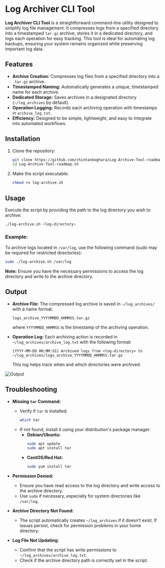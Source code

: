 # Log Archiver CLI Tool

**Log Archiver CLI Tool** is a straightforward command-line utility designed to simplify log file management. It compresses logs from a specified directory into a timestamped `tar.gz` archive, stores it in a dedicated directory, and logs each operation for easy tracking. This tool is ideal for automating log backups, ensuring your system remains organized while preserving important log data.

## Features

- **Archive Creation:** Compresses log files from a specified directory into a `.tar.gz` archive.
- **Timestamped Naming:** Automatically generates a unique, timestamped name for each archive.
- **Dedicated Storage:** Saves archives in a designated directory (`~/log_archives` by default).
- **Operation Logging:** Records each archiving operation with timestamps in `archive_log.txt`.
- **Efficiency:** Designed to be simple, lightweight, and easy to integrate into automated workflows.

## Installation

1. Clone the repository:
   ```bash
   git clone https://github.com/chintanboghara/Log-Archive-Tool-roadmap.sh.git
   cd Log-Archive-Tool-roadmap.sh
   ```

2. Make the script executable:
   ```bash
   chmod +x log-archive.sh
   ```

## Usage

Execute the script by providing the path to the log directory you wish to archive:

```bash
./log-archive.sh <log-directory>
```

### Example:

To archive logs located in `/var/log`, use the following command (sudo may be required for restricted directories):
```bash
sudo ./log-archive.sh /var/log
```

**Note:** Ensure you have the necessary permissions to access the log directory and write to the archive directory.

## Output

- **Archive File:** The compressed log archive is saved in `~/log_archives/` with a name format:
  ```
  logs_archive_YYYYMMDD_HHMMSS.tar.gz
  ```
  where `YYYYMMDD_HHMMSS` is the timestamp of the archiving operation.

- **Operation Log:** Each archiving action is recorded in `~/log_archives/archive_log.txt` with the following format:
  ```
  [YYYY-MM-DD HH:MM:SS] Archived logs from <log-directory> to ~/log_archives/logs_archive_YYYYMMDD_HHMMSS.tar.gz
  ```
  This log helps track when and which directories were archived.

![Output](https://github.com/user-attachments/assets/3fad338c-7220-416d-99d6-ae9a6b180e21)

## Troubleshooting

- **Missing `tar` Command:**
  - Verify if `tar` is installed:
    ```bash
    which tar
    ```
  - If not found, install it using your distribution's package manager:
    - **Debian/Ubuntu:**
      ```bash
      sudo apt update
      sudo apt install tar
      ```
    - **CentOS/Red Hat:**
      ```bash
      sudo yum install tar
      ```

- **Permission Denied:**
  - Ensure you have read access to the log directory and write access to the archive directory.
  - Use `sudo` if necessary, especially for system directories like `/var/log`.

- **Archive Directory Not Found:**
  - The script automatically creates `~/log_archives` if it doesn’t exist. If issues persist, check for permission problems in your home directory.

- **Log File Not Updating:**
  - Confirm that the script has write permissions to `~/log_archives/archive_log.txt`.
  - Check if the archive directory path is correctly set in the script.
